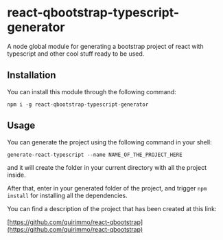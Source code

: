 # react-qbootstrap-typescript-generator

A node global module for generating a bootstrap project of react with typescript and other cool stuff ready to be used.

## Installation

You can install this module through the following command:

`npm i -g react-qbootstrap-typescript-generator`

## Usage

You can generate the project using the following command in your shell:

`generate-react-typescript --name NAME_OF_THE_PROJECT_HERE`

and it will create the folder in your current directory with all the project inside.

After that, enter in your generated folder of the project, and trigger `npm install` for installing all the dependencies.

You can find a description of the project that has been created at this link:

[https://github.com/quirimmo/react-qbootstrap](https://github.com/quirimmo/react-qbootstrap)
